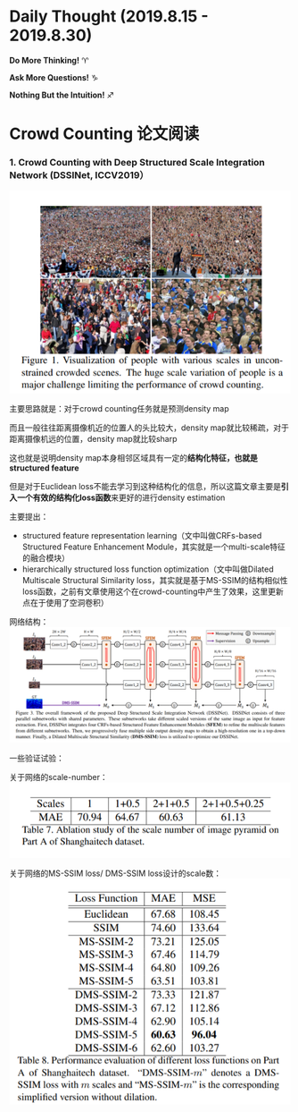 # Daily Thought (2019.8.15 - 2019.8.30)
**Do More Thinking!** ♈ 

**Ask More Questions!** ♑

**Nothing But the Intuition!** ♐

# Crowd Counting 论文阅读

### 1. Crowd Counting with Deep Structured Scale Integration Network (DSSINet, ICCV2019）

![](__pics/dssinet-4.png)

主要思路就是：对于crowd counting任务就是预测density map

而且一般往往距离摄像机近的位置人的头比较大，density map就比较稀疏，对于距离摄像机远的位置，density map就比较sharp

这也就是说明density map本身相邻区域具有一定的**结构化特征，也就是structured feature**

但是对于Euclidean loss不能去学习到这种结构化的信息，所以这篇文章主要是**引入一个有效的结构化loss函数**来更好的进行density estimation

主要提出：
- structured feature representation learning（文中叫做CRFs-based Structured Feature Enhancement Module，其实就是一个multi-scale特征的融合模块）
- hierarchically structured loss function optimization（文中叫做Dilated Multiscale Structural Similarity loss，其实就是基于MS-SSIM的结构相似性loss函数，之前有文章使用这个在crowd-counting中产生了效果，这里更新点在于使用了空洞卷积）

网络结构：
![](__pics/dssinet.png)

一些验证试验：

关于网络的scale-number：
![](__pics/dssinet-2.png)

关于网络的MS-SSIM loss/ DMS-SSIM loss设计的scale数：
![](__pics/dssinet-3.png)
